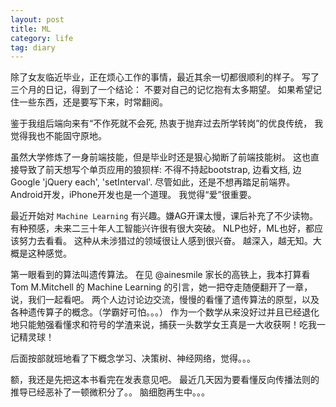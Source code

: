 ```yaml
---
layout: post
title: ML
category: life
tag: diary
---
```



除了女友临近毕业，正在烦心工作的事情，最近其余一切都很顺利的样子。
写了三个月的日记，得到了一个结论： 不要对自己的记忆抱有太多期望。
如果希望记住一些东西，还是要写下来，时常翻阅。

鉴于我组后端向来有“不作死就不会死, 热衷于抛弃过去所学转岗”的优良传统，
我觉得我也不能固守原地。

虽然大学修炼了一身前端技能，但是毕业时还是狠心拗断了前端技能树。
这也直接导致了前天想写个单页应用的狼狈样: 不得不持起bootstrap, 边看文档, 边Google 'jQuery each', 'setInterval'.
尽管如此，还是不想再踏足前端界。
Android开发，iPhone开发也是一个道理。
我觉得“爱”很重要。

最近开始对 `Machine Learning` 有兴趣。嫌AG开课太慢，课后补充了不少读物。
有种预感，未来二三十年人工智能兴许很有很大突破。
NLP也好，ML也好，都应该努力去看看。
这种从未涉猎过的领域很让人感到很兴奋。
越深入，越无知。大概是这种感觉。

第一眼看到的算法叫遗传算法。
在见 @ainesmile 家长的高铁上，我本打算看 Tom M.Mitchell 的 Machine Learning 的引言，她一把夺走随便翻开了一章，说，我们一起看吧。
两个人边讨论边交流，慢慢的看懂了遗传算法的原型，以及各种遗传算子的概念。（学霸好可怕。。。）
作为一个数学从来没好过并且已经退化地只能勉强看懂求和符号的学渣来说，捕获一头数学女王真是一大收获啊！吃我一记精灵球！

后面按部就班地看了下概念学习、决策树、神经网络，觉得。。。

额，我还是先把这本书看完在发表意见吧。
最近几天因为要看懂反向传播法则的推导已经恶补了一顿微积分了。。
脑细胞再生中。。。

